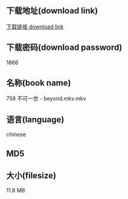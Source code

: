 ## 下载地址(download link)
[下载链接 download link](https://voluble-croquembouche-d321dc.netlify.app/?s=758+%E4%B8%8D%E5%8F%AF%E4%B8%80%E4%B8%96+-+beyond.mkv)

## 下载密码(download password)
1866

## 名称(book name)
758 不可一世 - beyond.mkv.mkv

## 语言(language)
chinese

## MD5


## 大小(filesize)
11.8 MB
